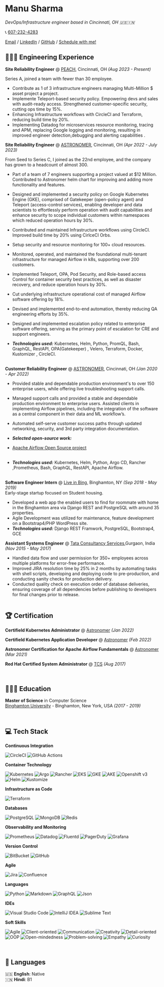 # Manu Sharma

_DevOps/Infrastructure engineer based in Cincinnati, OH 🇺🇸🇮🇳_ <br>

📞 [607-232-4283](tel:+16072324283) <br>

[Email](mailto:shmanu17@gmail.com) / [LinkedIn](https://www.linkedin.com/in/manusharma08/) / [GitHub](https://github.com/shmanu017) / [Schedule with me! ](https://cal.com/manusharma)

## 👨🏻‍💻 Engineering Experience

**Site Reliability Engineer** @ [PEACH](https://www.peachfinance.com/), Cincinnati, OH _(Aug 2023 - Present)_ <br>

Series A, joined a team with fewer than 30 employee.

- Contribute as 1 of 3 infrastructure engineers managing Multi-Million $ asset project a project.
- Implemente Teleport-based security policy. Empowering devs and sales with audit-ready access. Strengthened customer-specific security, cutting ops time by 15%.
- Enhancing Infrastructure workflows with CircleCI and Terraform, reducing build time by 20%.
- Implementing Datadog for microservices resource monitoring, tracing and APM, replacing Google logging and monitoring, resulting in improved engineer detection,debugging and alerting capabilities .

**Site Reliability Engineer** @ [ASTRONOMER](https://www.astronomer.io/), Cincinnati, OH _(Apr 2022 - July 2023)_ <br>

From Seed to Series C, I joined as the 22nd employee, and the company has grown to a headcount of almost 300.

- Part of a team of 7 engineers supporting a project valued at $12 Million. Contributed to Astronomer helm chart for improving and adding more functionality and features.
- Designed and implemented a security policy on Google Kubernetes Engine (GKE), comprised of Gatekeeper (open-policy agent) and Teleport (access-control services), enabling developer and data scientists to effortlessly perform operation with audit capabilities and enhance security to scope individual customers within namespaces which reduced operation hours by 30%.
- Contributed and maintained Infrastructure workflows using CircleCI. Improved build time by 20% using CirlceCI Orbs.
- Setup security and resource monitoring for 100+ cloud resources.
- Monitored, operated, and maintained the foundational multi-tenant infrastructure for managed Airflow in k8s, supporting over 200 customers.
- Implemented Teleport, OPA, Pod Security, and Role-based access Control for container security best practices, as well as disaster recovery, and reduce operation hours by 30%.
- Cut underlying infrastructure operational cost of managed Airflow software offering by 18%.
- Devised and implemented end-to-end automation, thereby reducing QA engineering efforts by 35%.
- Designed and implemented escalation policy related to enterprise software offering, serving as the primary point of
  escalation for CRE and support engineers.

- **_Technologies used:_** Kubernetes, Helm, Python, PromQL, Bash, GraphQL, RestAPI, OPA(Gatekeeper) , Velero, Terraform, Docker, Kustomizer , CircleCI.
  <br><br>

**Customer Reliability Engineer** @ [ASTRONOMER](https://www.astronomer.io/), Cincinnati, OH _(Jan 2020 - Apr 2022)_ <br>

- Provided stable and dependable production environment's to over 150 enterprise users, while offering live troubleshooting support calls.
- Managed support calls and provided a stable and dependable production environment to enterprise users. Assisted clients in implementing Airflow pipelines, including the integration of the software as a central component in their data and ML workflow’s.
- Automated self-serve customer success paths through updated networking, security, and 3rd party integration documentation.
- **_Selected open-source work:_**
- [Apache Airflow Open Source project](https://github.com/apache/airflow)
  <br><br>

- **_Technologies used:_** Kubernetes, Helm, Python, Argo CD, Rancher ,Prometheus, Bash, GraphQL, RestAPI, Apache Airflow.
  <br><br>

**Software Engineer Intern** @ [Live in Bing](https://www.liveinbing.com/), Binghamton, NY _(Sep 2018 - May 2019)_ <br>
Early-stage startup focused on Student housing.

- Developed a web app the enabled users to find for roommate with home in the Binghamton area via Django REST and
  PostgreSQL with around 35 properties.
- Agile Development was utilized for maintenance, feature development on a Bootstrap4/PHP WordPress site.
- **_Technologies used:_** Django REST Framwork, PostgreSQL, Bootstrap4, GCE

**Assistant Systems Engineer** @ [Tata Consultancy Services](https://www.tcs.com/),Gurgaon, India _(Nov 2015 - May 2017)_ <br>

- Handled data flow and user permission for 350+ employees across multiple platforms for error-free performance.
- Improved JIRA resolution time by 25% in 2 months by automating tasks with shell scripts, developing and deploying code
  to pre-production, and conducting sanity checks for production delivery.
- Conducted quality check on execution order of database deliveries, ensuring coverage of all dependencies before publishing to developers for final changes prior to release.
  <br><br>

## 🏆 Certification

**Certifield Kubernetes Administrator** @ [Astronomer](https://www.credly.com/badges/c6812b55-0541-4494-bcbd-0ad0570736df?source=linked_in_profile) _(Jan 2022)_ <br>

**Certifield Kubernetes Application Developer** @ [Astronomer](https://www.credly.com/badges/081c197d-354d-4fd2-8419-2aaff8ad97d2?source=linked_in_profile) _(Feb 2022)_ <br>

**Astronomer Certification for Apache Airflow Fundamentals** @ [Astronomer](https://www.credly.com/badges/979a19d1-4c47-49a4-954e-1af3ca8534ea?source=linked_in_profile) _(Mar 2021)_ <br>

**Red Hat Certified System Administrator** @ [TCS](https://www.redhat.com/en/services/certification/rhcsa) _(Aug 2017)_ <br>

<br>

## 👨🏼‍🎓 Education

**Master of Science** in Computer Science<br>
[Binghamton University](https://www.binghamton.edu/) - Binghamton, New York, USA _(2017 - 2019)_

<br>

## 💻 Tech Stack

**Continuous Integration**

![CircleCI](https://img.shields.io/badge/CircleCI-%23FF0000.svg?style=for-the-badge&logo=CircleCI&logoColor=white)
![GitHub Actions](https://img.shields.io/badge/Github%20Actions-%23F24E1E.svg?style=for-the-badge&logo=Github&logoColor=white)

**Container Technology**

![Kubernetes](https://img.shields.io/badge/kubernetes-ff1709?style=for-the-badge&color=ff1709)
![Argo](https://img.shields.io/badge/Argo-%236DB33F.svg?style=for-the-badge&logo=argo&logoColor=white)
![Rancher](https://img.shields.io/badge/Rancher-%2361DAFB.svg?style=for-the-badge&logo=rancher&logoColor=black)
![EKS](https://img.shields.io/badge/EKS-%23593d88.svg?style=for-the-badge&logo=amazon&logoColor=white)
![GKE](https://img.shields.io/badge/GKE-6DA55F?style=for-the-badge&logo=google&logoColor=white)
![AKE](https://img.shields.io/badge/AKS-0078D6?style=for-the-badge&logo=windows&logoColor=white)
![Openshift v3](https://img.shields.io/badge/Openshift-%23563D7C.svg?style=for-the-badge&logoColor=white)
![Helm](https://img.shields.io/badge/Helm-%23092E20.svg?style=for-the-badge&logo=helm&logoColor=white)
![Kustomize](https://img.shields.io/badge/Kustomize-FAC624?style=for-the-badge&logo=Kustomize&logoColor=black)

**Infrastructure as Code**

![Terraform](https://img.shields.io/badge/Terraform-FCC624?style=for-the-badge&logo=terraform&logoColor=black)

**Databases**

![PostgreSQL](https://img.shields.io/badge/PostgreSQL-039BE5.svg?style=for-the-badge&logo=PostgreSQL)
![MongoDB](https://img.shields.io/badge/MongoDB-%234ea94b.svg?style=for-the-badge&logo=mongodb&logoColor=white)
![Redis](https://img.shields.io/badge/redis-%2307405e.svg?style=for-the-badge&logo=redis&logoColor=white)

**Observability and Monitoring**

![Prometheus](https://img.shields.io/badge/Prometheus-ACC624?style=for-the-badge&logo=Prometheus&logoColor=black)
![Datadog](https://img.shields.io/badge/Datadog-ACC24?style=for-the-badge&logo=Datadog&logoColor=black)
![Fluentd](https://img.shields.io/badge/Fluentd-%23092E20.svg?style=for-the-badge&logo=Fluentd&logoColor=white)
![PagerDuty](https://img.shields.io/badge/PagerDuty-FAC624?style=for-the-badge&logo=PagerDuty&logoColor=black)
![Grafana](https://img.shields.io/badge/grafana-3670A0?style=for-the-badge&logo=grafana&logoColor=white)

**Version Control**

![BitBucket](https://img.shields.io/badge/bitbucket-%23F05033.svg?style=for-the-badge&logo=bitbucket&logoColor=white)
![GitHub](https://img.shields.io/badge/github-%23121011.svg?style=for-the-badge&logo=github&logoColor=white)

**Agile**

![Jira](https://img.shields.io/badge/jira-%23F05073.svg?style=for-the-badge&logo=jira&logoColor=white)
![Confluence](https://img.shields.io/badge/confluence-%23120011.svg?style=for-the-badge&logo=confluence&logoColor=white)

**Languages**

![Python](https://img.shields.io/badge/python-3670A0?style=for-the-badge&logo=python&logoColor=white)
![Markdown](https://img.shields.io/badge/markdown-%23000000.svg?style=for-the-badge&logo=markdown&logoColor=white)
![GraphQL](https://img.shields.io/badge/-GraphQL-E10098?style=for-the-badge&logo=graphql&logoColor=white)
![Json](https://img.shields.io/badge/json-%23000000.svg?style=for-the-badge&logo=json&logoColor=white)

**IDEs**

![Visual Studio Code](https://img.shields.io/badge/Visual%20Studio%20Code-0078d7.svg?style=for-the-badge&logo=visual-studio-code&logoColor=white)
![IntelliJ IDEA](https://img.shields.io/badge/IntelliJ%20IDEA-000000.svg?style=for-the-badge&logo=intellij-idea&logoColor=white)
![Sublime Text](https://img.shields.io/badge/sublime%20text-%23575757.svg?style=for-the-badge&logo=sublime-text&logoColor=important)

**Soft Skills**

![Agile](https://img.shields.io/badge/Agile-%23FF0000?style=for-the-badge)
![Client-oriented](https://img.shields.io/badge/Client%2d-oriented-darkorange?style=for-the-badge)
![Communication](https://img.shields.io/badge/Communication-FCC624?style=for-the-badge)
![Creativity](https://img.shields.io/badge/Creativity-green?style=for-the-badge)
![Detail-oriented](https://img.shields.io/badge/Detail%2d-oriented-3DDC84?style=for-the-badge)
![OOP](https://img.shields.io/badge/OOP-deepskyblue?style=for-the-badge)
![Open-mindedness](https://img.shields.io/badge/Open%2d-mindedness-0078D6?style=for-the-badge)
![Problem-solving](https://img.shields.io/badge/Problem%2d-solving-blueviolet?style=for-the-badge)
![Empathy](https://img.shields.io/badge/Empathy-white?style=for-the-badge)
![Curiosity](https://img.shields.io/badge/Curiosity-black?style=for-the-badge)

<br>

## 💬 Languages

🇺🇸 **English**: Native <br>
🇮🇳 **Hindi**: B1
<br><br>
